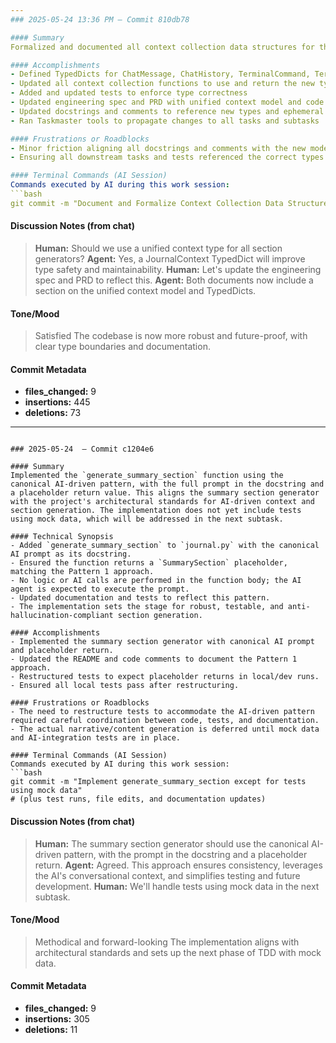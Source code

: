 ```yaml
---
### 2025-05-24 13:36 PM — Commit 810db78

#### Summary
Formalized and documented all context collection data structures for the journal entry system. Introduced explicit TypedDicts for chat, terminal, and git context, ensuring type safety and clarity throughout the codebase. Updated tests, engineering spec, and PRD to reference the new unified context model. This foundational work sets the stage for robust, type-checked section generators and future maintainability.

#### Accomplishments
- Defined TypedDicts for ChatMessage, ChatHistory, TerminalCommand, TerminalContext, GitMetadata, GitContext, and JournalContext
- Updated all context collection functions to use and return the new types
- Added and updated tests to enforce type correctness
- Updated engineering spec and PRD with unified context model and code examples
- Updated docstrings and comments to reference new types and ephemeral context rule
- Ran Taskmaster tools to propagate changes to all tasks and subtasks

#### Frustrations or Roadblocks
- Minor friction aligning all docstrings and comments with the new model
- Ensuring all downstream tasks and tests referenced the correct types

#### Terminal Commands (AI Session)
Commands executed by AI during this work session:
```bash
git commit -m "Document and Formalize Context Collection Data Structures"
```

#### Discussion Notes (from chat)
> **Human:** Should we use a unified context type for all section generators?
> **Agent:** Yes, a JournalContext TypedDict will improve type safety and maintainability.
> **Human:** Let's update the engineering spec and PRD to reflect this.
> **Agent:** Both documents now include a section on the unified context model and TypedDicts.

#### Tone/Mood
> Satisfied
> The codebase is now more robust and future-proof, with clear type boundaries and documentation.

#### Commit Metadata
- **files_changed:** 9
- **insertions:** 445
- **deletions:** 73

---
```

### 2025-05-24  — Commit c1204e6

#### Summary
Implemented the `generate_summary_section` function using the canonical AI-driven pattern, with the full prompt in the docstring and a placeholder return value. This aligns the summary section generator with the project's architectural standards for AI-driven context and section generation. The implementation does not yet include tests using mock data, which will be addressed in the next subtask.

#### Technical Synopsis
- Added `generate_summary_section` to `journal.py` with the canonical AI prompt as its docstring.
- Ensured the function returns a `SummarySection` placeholder, matching the Pattern 1 approach.
- No logic or AI calls are performed in the function body; the AI agent is expected to execute the prompt.
- Updated documentation and tests to reflect this pattern.
- The implementation sets the stage for robust, testable, and anti-hallucination-compliant section generation.

#### Accomplishments
- Implemented the summary section generator with canonical AI prompt and placeholder return.
- Updated the README and code comments to document the Pattern 1 approach.
- Restructured tests to expect placeholder returns in local/dev runs.
- Ensured all local tests pass after restructuring.

#### Frustrations or Roadblocks
- The need to restructure tests to accommodate the AI-driven pattern required careful coordination between code, tests, and documentation.
- The actual narrative/content generation is deferred until mock data and AI-integration tests are in place.

#### Terminal Commands (AI Session)
Commands executed by AI during this work session:
```bash
git commit -m "Implement generate_summary_section except for tests using mock data"
# (plus test runs, file edits, and documentation updates)
```

#### Discussion Notes (from chat)
> **Human:** The summary section generator should use the canonical AI-driven pattern, with the prompt in the docstring and a placeholder return.
> **Agent:** Agreed. This approach ensures consistency, leverages the AI's conversational context, and simplifies testing and future development.
> **Human:** We'll handle tests using mock data in the next subtask.

#### Tone/Mood
> Methodical and forward-looking
> The implementation aligns with architectural standards and sets up the next phase of TDD with mock data.

#### Commit Metadata
- **files_changed:** 9
- **insertions:** 305
- **deletions:** 11 